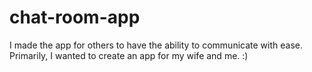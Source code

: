# chat-room-app
I made the app for others to have the ability to communicate with ease. Primarily, I wanted to create an app for my wife and me. :)
